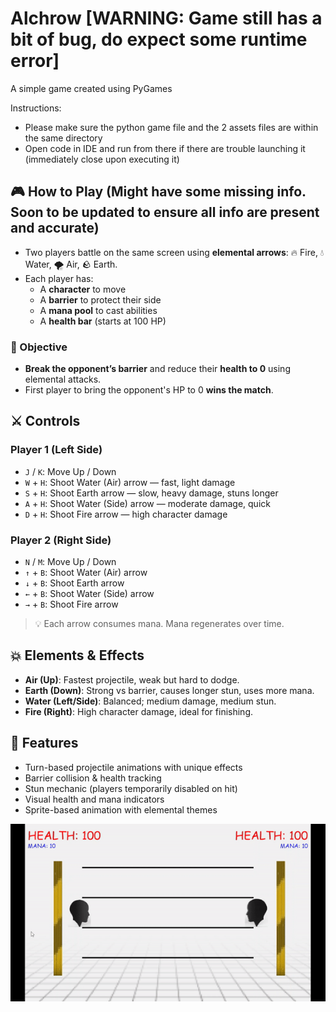 # Alchrow [WARNING: Game still has a bit of bug, do expect some runtime error]
A simple game created using PyGames 

Instructions:
- Please make sure the python game file and the 2 assets files are within the same directory
- Open code in IDE and run from there if there are trouble launching it (immediately close upon executing it)

## 🎮 How to Play (Might have some missing info. Soon to be updated to ensure all info are present and accurate)

- Two players battle on the same screen using **elemental arrows**: 🔥 Fire, 💧 Water, 🌪️ Air, 🪨 Earth.
- Each player has:
  - A **character** to move
  - A **barrier** to protect their side
  - A **mana pool** to cast abilities
  - A **health bar** (starts at 100 HP)

### 🎯 Objective
- **Break the opponent’s barrier** and reduce their **health to 0** using elemental attacks.
- First player to bring the opponent's HP to 0 **wins the match**.

## ⚔️ Controls

### Player 1 (Left Side)
- `J` / `K`: Move Up / Down
- `W` + `H`: Shoot Water (Air) arrow — fast, light damage
- `S` + `H`: Shoot Earth arrow — slow, heavy damage, stuns longer
- `A` + `H`: Shoot Water (Side) arrow — moderate damage, quick
- `D` + `H`: Shoot Fire arrow — high character damage

### Player 2 (Right Side)
- `N` / `M`: Move Up / Down
- `↑` + `B`: Shoot Water (Air) arrow
- `↓` + `B`: Shoot Earth arrow
- `←` + `B`: Shoot Water (Side) arrow
- `→` + `B`: Shoot Fire arrow

> 💡 Each arrow consumes mana. Mana regenerates over time.

## 💥 Elements & Effects

- **Air (Up)**: Fastest projectile, weak but hard to dodge.
- **Earth (Down)**: Strong vs barrier, causes longer stun, uses more mana.
- **Water (Left/Side)**: Balanced; medium damage, medium stun.
- **Fire (Right)**: High character damage, ideal for finishing.

## 🧠 Features

- Turn-based projectile animations with unique effects
- Barrier collision & health tracking
- Stun mechanic (players temporarily disabled on hit)
- Visual health and mana indicators
- Sprite-based animation with elemental themes

![](https://github.com/Skytroll914/Alchrow/blob/main/ezgif.com-video-to-gif.gif)
